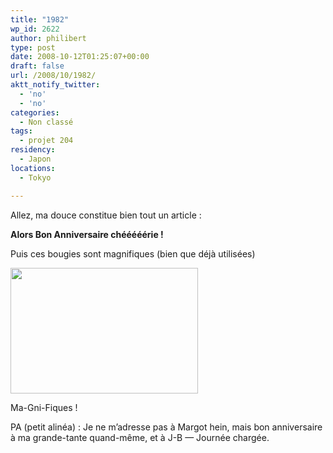```yaml
---
title: "1982"
wp_id: 2622
author: philibert
type: post
date: 2008-10-12T01:25:07+00:00
draft: false
url: /2008/10/1982/
aktt_notify_twitter:
  - 'no'
  - 'no'
categories:
  - Non classé
tags:
  - projet 204
residency:
  - Japon
locations:
  - Tokyo

---
```

Allez, ma douce constitue bien tout un article :

 **Alors Bon Anniversaire chééééérie !**

Puis ces bougies sont magnifiques (bien que déjà utilisées)

<div id="attachment_330" class="wp-caption aligncenter" style="max-width: 300px">
  <a href="{{< aws >}}/uploads/img_18901.jpg"><img class="size-medium wp-image-330" title="img_18901" src="{{< aws >}}/uploads/img_18901.jpg" alt="" width="300" height="201" /></a>
  
  <p class="wp-caption-text">
    Ma-Gni-Fiques !
  </p>
</div>

PA (petit alinéa) : Je ne m&rsquo;adresse pas à Margot hein, mais bon anniversaire à ma grande-tante quand-même, et à J-B — Journée chargée.